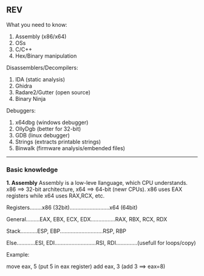 ## REV ##

What you need to know:

1. Assembly (x86/x64)
2. OSs
3. C/C++
4. Hex/Binary manipulation

Disassemblers/Decompilers:

1. IDA  (static analysis)
2. Ghidra  
3. Radare2/Gutter (open source)
4. Binary Ninja

Debuggers:

1. x64dbg  (windows debugger)
2. OllyDgb  (better for 32-bit)
3. GDB    (linux debugger)
4. Strings  (extracts printable strings)
5. Binwalk  (firmware analysis/embended files)

--------------------------------------------------------------------------------------------------------------------

### Basic knowledge ###
**1. Assembly**
Assembly is a low-leve llanguage, which CPU understands. x86 ==> 32-bit architecture, x64 ==> 64-bit (newr CPUs). x86 uses EAX registers while x64 uses RAX,RCX, etc.

Registers........x86 (32bit)..........................x64 (64bit)	

General.........EAX, EBX, ECX, EDX................RAX, RBX, RCX, RDX	

Stack...........ESP, EBP............................RSP, RBP	

Else............ESI, EDI...........................RSI, RDI..............(usefull for loops/copy)


Example:

move eax, 5         (put 5 in eax register)
add eax, 3          (add 3 ==> eax=8)

 
   
